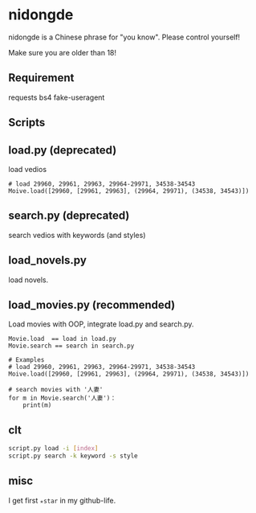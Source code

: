# nidongde
nidongde is a Chinese phrase for "you know". Please control yourself!

Make sure you are older than 18!

## Requirement
requests
bs4
fake-useragent


## Scripts

## load.py (deprecated)
load vedios

```
# load 29960, 29961, 29963, 29964-29971, 34538-34543
Moive.load([29960, [29961, 29963], (29964, 29971), (34538, 34543)])
```

## search.py (deprecated)
search vedios with keywords (and styles)

## load_novels.py
load novels.

## load_movies.py (recommended)
Load movies with OOP, integrate load.py and search.py.
```
Movie.load  == load in load.py
Movie.search == search in search.py

# Examples
# load 29960, 29961, 29963, 29964-29971, 34538-34543
Moive.load([29960, [29961, 29963], (29964, 29971), (34538, 34543)])

# search movies with '人妻'
for m in Movie.search('人妻')：
    print(m)
```

## clt

```bash
script.py load -i [index]
script.py search -k keyword -s style
```

## misc
I get first `✭star` in my github-life.
